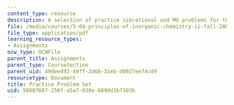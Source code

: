 ```yaml
---
content_type: resource
description: A selection of practice vibrational and MO problems for the final exam.
file: /media/courses/5-04-principles-of-inorganic-chemistry-ii-fall-2008/50607607256fa5a7830e689dd1b7303b_5_04_f08_ps5.pdf
file_type: application/pdf
learning_resource_types:
- Assignments
ocw_type: OCWFile
parent_title: Assignments
parent_type: CourseSection
parent_uid: 49dee493-49ff-2d68-31eb-d0927ee74cd9
resourcetype: Document
title: Practice Problem Set
uid: 50607607-256f-a5a7-830e-689dd1b7303b
---
```

